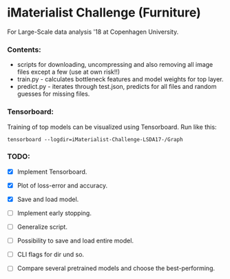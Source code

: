 # iMaterialist Challenge (Furniture)
For Large-Scale data analysis '18 at Copenhagen University.

### Contents:
* scripts for downloading, uncompressing and also removing all image files except a few (use at own risk!!)
* train.py - calculates bottleneck features and model weights for top layer.
* predict.py - iterates through test.json, predicts for all files and random guesses for missing files.

### Tensorboard:
Training of top models can be visualized using Tensorboard. Run like this:
```
tensorboard --logdir=iMaterialist-Challenge-LSDA17-/Graph
```

### TODO:
- [x] Implement Tensorboard.
- [x] Plot of loss-error and accuracy.
- [x] Save and load model.
- [ ] Implement early stopping.
- [ ] Generalize script.
- [ ] Possibility to save and load entire model.
- [ ] CLI flags for dir und so.
- [ ] Compare several pretrained models and choose the best-performing.

